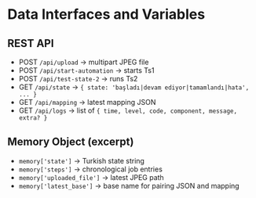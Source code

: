# Data Interfaces and Variables

## REST API
- POST `/api/upload` → multipart JPEG file
- POST `/api/start-automation` → starts Ts1
- POST `/api/test-state-2` → runs Ts2
- GET `/api/state` → `{ state: 'başladı|devam ediyor|tamamlandı|hata', ... }`
- GET `/api/mapping` → latest mapping JSON
- GET `/api/logs` → list of `{ time, level, code, component, message, extra? }`

## Memory Object (excerpt)
- `memory['state']` → Turkish state string
- `memory['steps']` → chronological job entries
- `memory['uploaded_file']` → latest JPEG path
- `memory['latest_base']` → base name for pairing JSON and mapping
